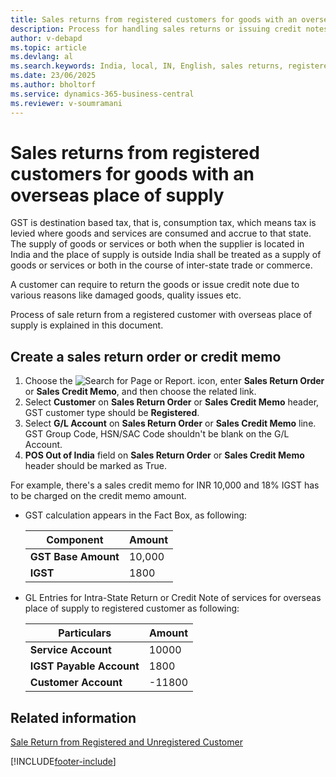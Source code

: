 ```yaml
---
title: Sales returns from registered customers for goods with an overseas place of supply
description: Process for handling sales returns or issuing credit notes for services supplied overseas to registered customers in India.
author: v-debapd
ms.topic: article
ms.devlang: al
ms.search.keywords: India, local, IN, English, sales returns, registered customers, overseas place of supply
ms.date: 23/06/2025
ms.author: bholtorf
ms.service: dynamics-365-business-central
ms.reviewer: v-soumramani
---
```


# Sales returns from registered customers for goods with an overseas place of supply

GST is destination based tax, that is, consumption tax, which means tax is levied where goods and services are consumed and accrue to that state. The supply of goods or services or both when the supplier is located in India and the place of supply is outside India shall be treated as a supply of goods or services or both in the course of inter-state trade or commerce.

A customer can require to return the goods or issue credit note due to various reasons like damaged goods, quality issues etc.

Process of sale return from a registered customer with overseas place of supply is explained in this document.

## Create a sales return order or credit memo

1. Choose the ![Search for Page or Report.](image/search_small.png "Search for Page or Report icon") icon, enter **Sales Return Order** or **Sales Credit Memo**, and then choose the related link.
1. Select **Customer** on **Sales Return Order** or **Sales Credit Memo** header, GST customer type should be **Registered**.
1. Select **G/L Account** on **Sales Return Order** or **Sales Credit Memo** line. GST Group Code, HSN/SAC Code shouldn't be blank on the G/L Account.
1. **POS Out of India** field on **Sales Return Order** or **Sales Credit Memo** header should be marked as True.

For example, there's a sales credit memo for INR 10,000 and 18% IGST has to be charged on the credit memo amount.

- GST calculation appears in the Fact Box, as following:

    |Component|Amount|
    |----------------------------------|---------------------------------------|  
    |**GST Base Amount**|10,000|  
    |**IGST**|1800|  
  
- GL Entries for Intra-State Return or Credit Note of services for overseas place of supply to registered customer as following:

    |Particulars|Amount|
    |----------------------------------|---------------------------------------|  
    |**Service Account**|10000|  
    |**IGST Payable Account**|1800|
    |**Customer Account**|-11800|

## Related information

[Sale Return from Registered and Unregistered Customer](GST-Sale-Return-to-Registered-Unregistered-Customer.md)

[!INCLUDE[footer-include](../../includes/footer-banner.md)]
